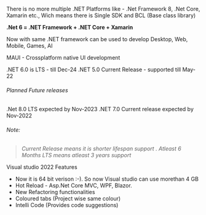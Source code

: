 

There is no more multiple .NET Platforms like - .Net Framework 8, .Net Core, Xamarin etc.,
Wich means there is Single SDK and BCL (Base class library)

**.Net 6  = .NET Framework + .NET Core + Xamarin**

Now with same .NET framework can be used to develop Desktop, Web, Mobile, Games, AI

MAUI - Crossplatform native UI development



.NET 6.0 is LTS - till Dec-24
.NET 5.0 Current Release - supported till May-22

###### Planned Future releases
.Net 8.0 LTS expected by Nov-2023
.NET 7.0 Current release expected by Nov-2022


###### *Note:*
> *Current Release means it is shorter lifespan support . Atleast 6 Months*
> *LTS means atleast 3 years support*




Visual studio 2022 Features
* Now it is 64 bit verison :-). So now Visual studio can use morethan 4 GB
* Hot Reload - Asp.Net Core MVC, WPF, Blazor.
* New Refactoring functionalities
* Coloured tabs (Project wise same colour)
* Intelli Code (Provides code suggestions)
